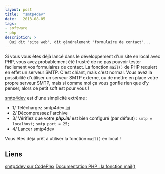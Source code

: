```yaml
---
layout: post
title:  "smtp4dev"
date:   2013-08-05
tags:
- software
- php
description: >
  Qui dit "site web", dit généralement "formulaire de contact"...
---
```


Si vous vous êtes déjà lancé dans le développement d'un site en local avec PHP, vous avez probablement été frustré de ne pas pouvoir tester facilement vos formulaires de contact. La fonction `mail()` de PHP requiert en effet un serveur SMTP. C'est chiant, mais c'est normal.
Vous avez la possibilité d'utiliser un serveur SMTP externe, ou de mettre en place votre propre serveur SMTP, mais si comme moi ça vous gonfle rien que d'y penser, alors ce petit soft est pour vous !

[smtp4dev](http://smtp4dev.codeplex.com/) est d'une simplicité extrême :

* 1/ Téléchargez smtp4dev [ici](http://smtp4dev.codeplex.com/)
* 2/ Décompressez l'archive
* 3/ Vérifiez que votre ***php.ini*** est bien configuré (par défaut) :
`smtp = localhost;`
`smtp_port = 25;`
* 4/ Lancer smtp4dev

Vous êtes déjà prêt à utiliser la fonction `mail()` en local !

## Liens
[smtp4dev sur CodePlex](http://smtp4dev.codeplex.com/)
[Documentation PHP : la fonction mail()](http://php.net/manual/fr/function.mail.php)